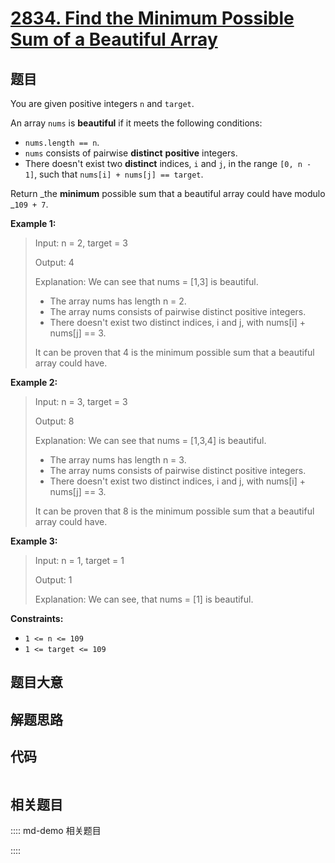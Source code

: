 # [2834. Find the Minimum Possible Sum of a Beautiful Array](https://leetcode.com/problems/find-the-minimum-possible-sum-of-a-beautiful-array/)

## 题目

You are given positive integers `n` and `target`.

An array `nums` is **beautiful** if it meets the following conditions:

  * `nums.length == n`.
  * `nums` consists of pairwise **distinct** **positive** integers.
  * There doesn't exist two **distinct** indices, `i` and `j`, in the range `[0, n - 1]`, such that `nums[i] + nums[j] == target`.

Return _the **minimum** possible sum that a beautiful array could have modulo
_`109 + 7`.



**Example 1:**

> Input: n = 2, target = 3
> 
> Output: 4
> 
> Explanation: We can see that nums = [1,3] is beautiful.
> - The array nums has length n = 2.
> - The array nums consists of pairwise distinct positive integers.
> - There doesn't exist two distinct indices, i and j, with nums[i] + nums[j] == 3.
> 
> It can be proven that 4 is the minimum possible sum that a beautiful array could have.

**Example 2:**

> Input: n = 3, target = 3
> 
> Output: 8
> 
> Explanation: We can see that nums = [1,3,4] is beautiful.
> - The array nums has length n = 3.
> - The array nums consists of pairwise distinct positive integers.
> - There doesn't exist two distinct indices, i and j, with nums[i] + nums[j] == 3.
> 
> It can be proven that 8 is the minimum possible sum that a beautiful array could have.

**Example 3:**

> Input: n = 1, target = 1
> 
> Output: 1
> 
> Explanation: We can see, that nums = [1] is beautiful.

**Constraints:**

  * `1 <= n <= 109`
  * `1 <= target <= 109`


## 题目大意

## 解题思路

## 代码

```javascript

```

## 相关题目

:::: md-demo 相关题目

::::

